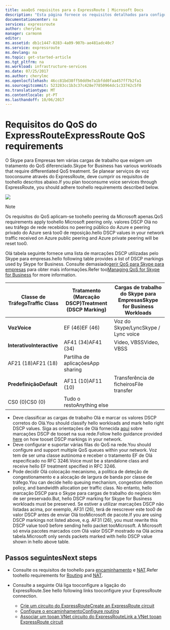 ```yaml
---
title: aaaQoS requisitos para o ExpressRoute | Microsoft Docs
description: "Esta página fornece os requisitos detalhados para configurar e gerir o QoS para circuitos do ExpressRoute."
documentationcenter: na
services: expressroute
author: cherylmc
manager: carmonm
editor: 
ms.assetid: db1c1447-0283-4a09-907b-ae481adc40c7
ms.service: expressroute
ms.devlang: na
ms.topic: get-started-article
ms.tgt_pltfrm: na
ms.workload: infrastructure-services
ms.date: 07/25/2017
ms.author: cherylmc
ms.openlocfilehash: 46cc81bd38ff50dd9e7a1bfdd0faa457ff7b2fa1
ms.sourcegitcommit: 523283cc1b3c37c428e77850964dc1c33742c5f0
ms.translationtype: MT
ms.contentlocale: pt-PT
ms.lasthandoff: 10/06/2017
---
```

# <a name="expressroute-qos-requirements"></a><span data-ttu-id="c2c73-103">Requisitos do QoS do ExpressRoute</span><span class="sxs-lookup"><span data-stu-id="c2c73-103">ExpressRoute QoS requirements</span></span>
<span data-ttu-id="c2c73-104">O Skype para Empresas tem várias cargas de trabalho que exigem um tratamento do QoS diferenciado.</span><span class="sxs-lookup"><span data-stu-id="c2c73-104">Skype for Business has various workloads that require differentiated QoS treatment.</span></span> <span data-ttu-id="c2c73-105">Se planear serviços de voz tooconsume através do ExpressRoute, deve cumprir os requisitos de toohello descritos abaixo.</span><span class="sxs-lookup"><span data-stu-id="c2c73-105">If you plan tooconsume voice services through ExpressRoute, you should adhere toohello requirements described below.</span></span>

![](./media/expressroute-qos/expressroute-qos.png)

> [!NOTE]
> <span data-ttu-id="c2c73-106">Os requisitos do QoS aplicam-se toohello peering da Microsoft apenas.</span><span class="sxs-lookup"><span data-stu-id="c2c73-106">QoS requirements apply toohello Microsoft peering only.</span></span> <span data-ttu-id="c2c73-107">valores DSCP Olá no seu tráfego de rede recebidos no peering público do Azure e peering privado do Azure será too0 de reposição.</span><span class="sxs-lookup"><span data-stu-id="c2c73-107">hello DSCP values in your network traffic received on Azure public peering and Azure private peering will be reset too0.</span></span> 
> 
> 

<span data-ttu-id="c2c73-108">Olá tabela seguinte fornece uma lista de marcações DSCP utilizadas pelo Skype para empresas.</span><span class="sxs-lookup"><span data-stu-id="c2c73-108">hello following table provides a list of DSCP markings used by Skype for Business.</span></span> <span data-ttu-id="c2c73-109">Consulte demasiado[gerir QoS para Skype para empresas](https://technet.microsoft.com/library/gg405409.aspx) para obter mais informações.</span><span class="sxs-lookup"><span data-stu-id="c2c73-109">Refer too[Managing QoS for Skype for Business](https://technet.microsoft.com/library/gg405409.aspx) for more information.</span></span>

| <span data-ttu-id="c2c73-110">**Classe de Tráfego**</span><span class="sxs-lookup"><span data-stu-id="c2c73-110">**Traffic Class**</span></span> | <span data-ttu-id="c2c73-111">**Tratamento (Marcação DSCP)**</span><span class="sxs-lookup"><span data-stu-id="c2c73-111">**Treatment (DSCP Marking)**</span></span> | <span data-ttu-id="c2c73-112">**Cargas de trabalho do Skype para Empresas**</span><span class="sxs-lookup"><span data-stu-id="c2c73-112">**Skype for Business Workloads**</span></span> |
| --- | --- | --- |
| <span data-ttu-id="c2c73-113">**Voz**</span><span class="sxs-lookup"><span data-stu-id="c2c73-113">**Voice**</span></span> |<span data-ttu-id="c2c73-114">EF (46)</span><span class="sxs-lookup"><span data-stu-id="c2c73-114">EF (46)</span></span> |<span data-ttu-id="c2c73-115">Voz do Skype/Lync</span><span class="sxs-lookup"><span data-stu-id="c2c73-115">Skype / Lync voice</span></span> |
| <span data-ttu-id="c2c73-116">**Interativo**</span><span class="sxs-lookup"><span data-stu-id="c2c73-116">**Interactive**</span></span> |<span data-ttu-id="c2c73-117">AF41 (34)</span><span class="sxs-lookup"><span data-stu-id="c2c73-117">AF41 (34)</span></span> |<span data-ttu-id="c2c73-118">Video, VBSS</span><span class="sxs-lookup"><span data-stu-id="c2c73-118">Video, VBSS</span></span> |
| <span data-ttu-id="c2c73-119">AF21 (18)</span><span class="sxs-lookup"><span data-stu-id="c2c73-119">AF21 (18)</span></span> |<span data-ttu-id="c2c73-120">Partilha de aplicações</span><span class="sxs-lookup"><span data-stu-id="c2c73-120">App sharing</span></span> | |
| <span data-ttu-id="c2c73-121">**Predefinição**</span><span class="sxs-lookup"><span data-stu-id="c2c73-121">**Default**</span></span> |<span data-ttu-id="c2c73-122">AF11 (10)</span><span class="sxs-lookup"><span data-stu-id="c2c73-122">AF11 (10)</span></span> |<span data-ttu-id="c2c73-123">Transferência de ficheiros</span><span class="sxs-lookup"><span data-stu-id="c2c73-123">File transfer</span></span> |
| <span data-ttu-id="c2c73-124">CS0 (0)</span><span class="sxs-lookup"><span data-stu-id="c2c73-124">CS0 (0)</span></span> |<span data-ttu-id="c2c73-125">Tudo o resto</span><span class="sxs-lookup"><span data-stu-id="c2c73-125">Anything else</span></span> | |

* <span data-ttu-id="c2c73-126">Deve classificar as cargas de trabalho Olá e marcar os valores DSCP corretos do Olá.</span><span class="sxs-lookup"><span data-stu-id="c2c73-126">You should classify hello workloads and mark hello right DSCP values.</span></span> <span data-ttu-id="c2c73-127">Siga as orientações de Olá fornecida [aqui](https://technet.microsoft.com/library/gg405409.aspx) sobre marcações DSCP de tooset na sua rede.</span><span class="sxs-lookup"><span data-stu-id="c2c73-127">Follow hello guidance provided [here](https://technet.microsoft.com/library/gg405409.aspx) on how tooset DSCP markings in your network.</span></span>
* <span data-ttu-id="c2c73-128">Deve configurar e suportar várias filas do QoS na rede.</span><span class="sxs-lookup"><span data-stu-id="c2c73-128">You should configure and support multiple QoS queues within your network.</span></span> <span data-ttu-id="c2c73-129">Voz tem de ser uma classe autónoma e receber o tratamento EF de Olá especificado no RFC 3246.</span><span class="sxs-lookup"><span data-stu-id="c2c73-129">Voice must be a standalone class and receive hello EF treatment specified in RFC 3246.</span></span> 
* <span data-ttu-id="c2c73-130">Pode decidir Olá colocação mecanismo, a política de deteção de congestionamento e a alocação de largura de banda por classe de tráfego.</span><span class="sxs-lookup"><span data-stu-id="c2c73-130">You can decide hello queuing mechanism, congestion detection policy, and bandwidth allocation per traffic class.</span></span> <span data-ttu-id="c2c73-131">No entanto, hello marcação DSCP para o Skype para cargas de trabalho do negócio têm de ser preservado.</span><span class="sxs-lookup"><span data-stu-id="c2c73-131">But, hello DSCP marking for Skype for Business workloads must be preserved.</span></span> <span data-ttu-id="c2c73-132">Se estiver a utilizar marcações DSCP não listadas acima, por exemplo, AF31 (26), terá de reescrever este too0 de valor DSCP antes de enviar Olá tooMicrosoft de pacote.</span><span class="sxs-lookup"><span data-stu-id="c2c73-132">If you are using DSCP markings not listed above, e.g. AF31 (26), you must rewrite this DSCP value too0 before sending hello packet tooMicrosoft.</span></span> <span data-ttu-id="c2c73-133">A Microsoft só envia pacotes marcados com Olá valor DSCP mostrado na Olá acima tabela.</span><span class="sxs-lookup"><span data-stu-id="c2c73-133">Microsoft only sends packets marked with hello DSCP value shown in hello above table.</span></span> 

## <a name="next-steps"></a><span data-ttu-id="c2c73-134">Passos seguintes</span><span class="sxs-lookup"><span data-stu-id="c2c73-134">Next steps</span></span>
* <span data-ttu-id="c2c73-135">Consulte os requisitos de toohello para [encaminhamento](expressroute-routing.md) e [NAT](expressroute-nat.md).</span><span class="sxs-lookup"><span data-stu-id="c2c73-135">Refer toohello requirements for [Routing](expressroute-routing.md) and [NAT](expressroute-nat.md).</span></span>
* <span data-ttu-id="c2c73-136">Consulte a seguinte Olá liga tooconfigure a ligação do ExpressRoute.</span><span class="sxs-lookup"><span data-stu-id="c2c73-136">See hello following links tooconfigure your ExpressRoute connection.</span></span>
  
  * [<span data-ttu-id="c2c73-137">Crie um circuito do ExpressRoute</span><span class="sxs-lookup"><span data-stu-id="c2c73-137">Create an ExpressRoute circuit</span></span>](expressroute-howto-circuit-classic.md)
  * [<span data-ttu-id="c2c73-138">Configure o encaminhamento</span><span class="sxs-lookup"><span data-stu-id="c2c73-138">Configure routing</span></span>](expressroute-howto-routing-classic.md)
  * [<span data-ttu-id="c2c73-139">Associar um tooan VNet circuito do ExpressRoute</span><span class="sxs-lookup"><span data-stu-id="c2c73-139">Link a VNet tooan ExpressRoute circuit</span></span>](expressroute-howto-linkvnet-classic.md)

